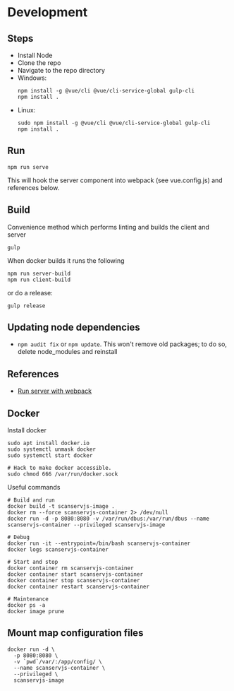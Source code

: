 # Development

## Steps

* Install Node
* Clone the repo
* Navigate to the repo directory
* Windows:
  ```
  npm install -g @vue/cli @vue/cli-service-global gulp-cli
  npm install .
  ```
* Linux:
  ```
  sudo npm install -g @vue/cli @vue/cli-service-global gulp-cli
  npm install .
  ```

## Run
```
npm run serve
```

This will hook the server component into webpack (see vue.config.js) and
references below.

## Build

Convenience method which performs linting and builds the client and server
```
gulp
```

When docker builds it runs the following
```
npm run server-build
npm run client-build
```

or do a release:
```
gulp release
```

## Updating node dependencies
* `npm audit fix` or `npm update`. This won't remove old packages; to do so,
  delete node_modules and reinstall

## References
* [Run server with webpack](https://dennisreimann.de/articles/vue-cli-serve-express.html)

## Docker

Install docker
```
sudo apt install docker.io
sudo systemctl unmask docker
sudo systemctl start docker

# Hack to make docker accessible.
sudo chmod 666 /var/run/docker.sock
```

Useful commands
```console
# Build and run
docker build -t scanservjs-image .
docker rm --force scanservjs-container 2> /dev/null
docker run -d -p 8080:8080 -v /var/run/dbus:/var/run/dbus --name scanservjs-container --privileged scanservjs-image

# Debug
docker run -it --entrypoint=/bin/bash scanservjs-container
docker logs scanservjs-container

# Start and stop
docker container rm scanservjs-container
docker container start scanservjs-container
docker container stop scanservjs-container
docker container restart scanservjs-container

# Maintenance
docker ps -a
docker image prune
```

## Mount map configuration files
```
docker run -d \
  -p 8080:8080 \
  -v `pwd`/var/:/app/config/ \
  --name scanservjs-container \
  --privileged \
  scanservjs-image
```